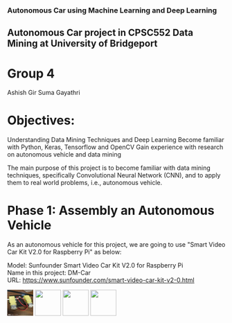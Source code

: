 ### Autonomous Car using Machine Learning and Deep Learning
## Autonomous Car project in CPSC552 Data Mining at University of Bridgeport

# Group 4
Ashish Gir 
Suma
Gayathri

# Objectives:

Understanding Data Mining Techniques and Deep Learning
Become familiar with Python, Keras, Tensorflow and OpenCV
Gain experience with research on autonomous vehicle and data mining

The main purpose of this project is to become familiar with data mining techniques, specifically Convolutional Neural Network (CNN), and to apply them to real world problems, i.e., autonomous vehicle.

# Phase 1: Assembly an Autonomous Vehicle

As an autonomous vehicle for this project, we are going to use "Smart Video Car Kit V2.0 for Raspberry Pi" as below:

Model: Sunfounder Smart Video Car Kit V2.0 for Raspberry Pi <br>
Name in this project: DM-Car <br>
URL: https://www.sunfounder.com/smart-video-car-kit-v2-0.html

<img src="Images/1.jpg" height="60" width="60"> <img src="Images/2.jpg" height="60" width="60"> <img src="Images/3.jpg" height="60" width="60"> <img src="Images/4.jpg" height="60" width="60">
